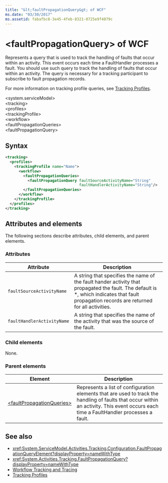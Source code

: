 ```yaml
---
title: "&lt;faultPropagationQuery&gt; of WCF"
ms.date: "03/30/2017"
ms.assetid: fabafbc8-3e45-4feb-8321-0725e9f4079c
---
```

# &lt;faultPropagationQuery&gt; of WCF

Represents a query that is used to track the handling of faults that occur within an activity.  This event occurs each time a FaultHandler processes a fault. You should use such query to track the handling of faults that occur within an activity. The query is necessary for a  tracking participant to subscribe to fault propagation records.  
  
For more information on tracking profile queries, see [Tracking Profiles](../../../../../docs/framework/windows-workflow-foundation/tracking-profiles.md).  
  
\<system.serviceModel>  
\<tracking>  
\<profiles>  
\<trackingProfile>  
\<workflow>  
\<faultPropagationQueries>  
\<faultPropagationQuery>  
  
## Syntax  
  
```xml
<tracking>
  <profiles>
    <trackingProfile name="Name">
      <workflow>
        <faultPropagationQueries>
          <faultPropagationQuery faultSourceActivityName="String"
                                 faultHandlerActivityName="String"/>
        </faultPropagationQueries>
      </workflow>
    </trackingProfile>
  </profiles>
</tracking>
```
  
## Attributes and elements

The following sections describe attributes, child elements, and parent elements.

### Attributes  
  
|Attribute|Description|  
|---------------|-----------------|  
|`faultSourceActivityName`|A string that specifies the name of the fault hander activity that propagated the fault. The default is \*, which indicates that fault propagation records are returned for all activities.|  
|`faultHandlerActivityName`|A string that specifies the name of the activity that was the source of the fault.|  
  
### Child elements

None.
  
### Parent elements  
  
|Element|Description|  
|-------------|-----------------|  
|[\<faultPropagationQueries>](faultpropagationqueries-of-wcf.md)|Represents a list of configuration elements that are used to track the handling of faults that occur within an activity.  This event occurs each time a FaultHandler processes a fault.|
  
## See also  
 
- <xref:System.ServiceModel.Activities.Tracking.Configuration.FaultPropagationQueryElement?displayProperty=nameWithType>
- <xref:System.Activities.Tracking.FaultPropagationQuery?displayProperty=nameWithType>
- [Workflow Tracking and Tracing](../../../../../docs/framework/windows-workflow-foundation/workflow-tracking-and-tracing.md)
- [Tracking Profiles](../../../../../docs/framework/windows-workflow-foundation/tracking-profiles.md)
